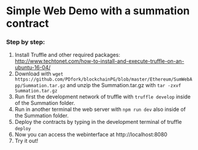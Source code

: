 # Simple Web Demo with a summation contract
### Step by step:
1. Install Truffle and other required packages:
http://www.techtonet.com/how-to-install-and-execute-truffle-on-an-ubuntu-16-04/
2. Download with `wget https://github.com/PDfork/blockchainPG/blob/master/Ethereum/SumWebApp/Summation.tar.gz` and unzip the Summation.tar.gz with `tar -zxvf Summation.tar.gz`
3. Run first the development network of truffle with `truffle develop` inside of the Summation folder.
4. Run in another terminal the web server with `npm run dev` also inside of the Summation folder.
5. Deploy the contracts by typing in the development terminal of truffle `deploy`
6. Now you can access the webinterface at http://localhost:8080
7. Try it out!
